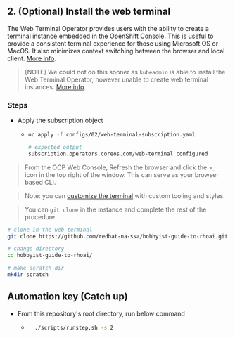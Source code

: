 ## 2. (Optional) Install the web terminal

The Web Terminal Operator provides users with the ability to create a terminal instance embedded in the OpenShift Console. This is useful to provide a consistent terminal experience for those using Microsoft OS or MacOS. It also minimizes context switching between the browser and local client. [More info](https://docs.redhat.com/en/documentation/openshift_container_platform/4.15/html/web_console/web-terminal).

> [NOTE] We could not do this sooner as `kubeadmin` is able to install the Web Terminal Operator, however unable to create web terminal instances. [More info](https://github.com/redhat-developer/web-terminal-operator/issues/162).

### Steps

- Apply the subscription object

  - ```sh
    oc apply -f configs/02/web-terminal-subscription.yaml
    ```
    ```sh
    # expected output
    subscription.operators.coreos.com/web-terminal configured
    ```

> From the OCP Web Console, Refresh the browser and click the `>_` icon in the top right of the window. This can serve as your browser based CLI.

> Note: you can [customize the terminal](https://github.com/redhat-na-ssa/demo-ai-gitops-catalog/tree/main/components/operators/web-terminal) with custom tooling and styles.

> You can `git clone` in the instance and complete the rest of the procedure.

```sh
# clone in the web terminal
git clone https://github.com/redhat-na-ssa/hobbyist-guide-to-rhoai.git

# change directory
cd hobbyist-guide-to-rhoai/

# make scratch dir
mkdir scratch
```

## Automation key (Catch up)

- From this repository's root directory, run below command
  - ```sh
      ./scripts/runstep.sh -s 2
    ```
